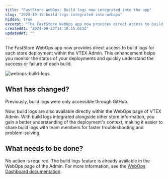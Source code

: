 ```yaml
---
title: "FastStore WebOps: Build logs now integrated into the app"
slug: "2024-10-18-build-logs-integrated-into-webops"
hidden: true
excerpt: "The FastStore WebOps app now provides direct access to build logs for each store deployment within the VTEX Admin."
createdAt: "2024-09-23T14:10:15.623Z"
updatedAt: ""
---
```


The FastStore WebOps app now provides direct access to build logs for each store deployment within the VTEX Admin. This enhancement helps you monitor the status of your deployments and quickly understand the success or failure of each build.

![webops-build-logs](https://vtexhelp.vtexassets.com/assets/docs/src/webops-build-logs___dcab2fcebc09675e9087f3d25ca33058.gif)

## What has changed?

Previously, build logs were only accessible through GitHub. 

Now, build logs are also available directly within the WebOps page of  VTEX Admin. With build logs integrated alongside other store information, you gain a better understanding of the deployment's context, making it easier to share build logs with team members for faster troubleshooting and problem-solving.

## What needs to be done?

No action is required. The build logs feature is already available in the WebOps page of the Admin. For more information, see the [WebOps Dashboard documentation](https://developers.vtex.com/docs/guides/faststore/1-onboarding-dashboard#build-logs).
